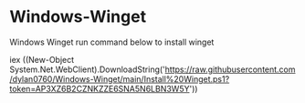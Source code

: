 # Windows-Winget
 Windows Winget run command below to install winget

 
iex ((New-Object System.Net.WebClient).DownloadString('https://raw.githubusercontent.com/dylan0760/Windows-Winget/main/Install%20Winget.ps1?token=AP3XZ6B2CZNKZZE6SNA5N6LBN3W5Y'))

